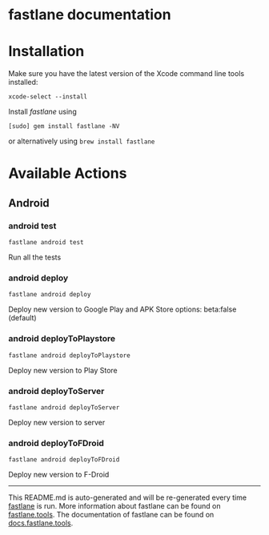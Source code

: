 fastlane documentation
================
# Installation

Make sure you have the latest version of the Xcode command line tools installed:

```
xcode-select --install
```

Install _fastlane_ using
```
[sudo] gem install fastlane -NV
```
or alternatively using `brew install fastlane`

# Available Actions
## Android
### android test
```
fastlane android test
```
Run all the tests
### android deploy
```
fastlane android deploy
```
Deploy new version to Google Play and APK Store options: beta:false (default)
### android deployToPlaystore
```
fastlane android deployToPlaystore
```
Deploy new version to Play Store
### android deployToServer
```
fastlane android deployToServer
```
Deploy new version to server
### android deployToFDroid
```
fastlane android deployToFDroid
```
Deploy new version to F-Droid

----

This README.md is auto-generated and will be re-generated every time [fastlane](https://fastlane.tools) is run.
More information about fastlane can be found on [fastlane.tools](https://fastlane.tools).
The documentation of fastlane can be found on [docs.fastlane.tools](https://docs.fastlane.tools).
